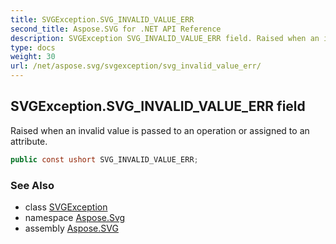 ```yaml
---
title: SVGException.SVG_INVALID_VALUE_ERR
second_title: Aspose.SVG for .NET API Reference
description: SVGException SVG_INVALID_VALUE_ERR field. Raised when an invalid value is passed to an operation or assigned to an attribute
type: docs
weight: 30
url: /net/aspose.svg/svgexception/svg_invalid_value_err/
---
```

## SVGException.SVG_INVALID_VALUE_ERR field

Raised when an invalid value is passed to an operation or assigned to an attribute.

```csharp
public const ushort SVG_INVALID_VALUE_ERR;
```

### See Also

* class [SVGException](../)
* namespace [Aspose.Svg](../../../aspose.svg/)
* assembly [Aspose.SVG](../../../)
